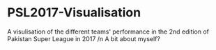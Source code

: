 # PSL2017-Visualisation
A visulisation of the different teams' performance in the 2nd edition of Pakistan Super League in 2017
/n A bit about myself?
